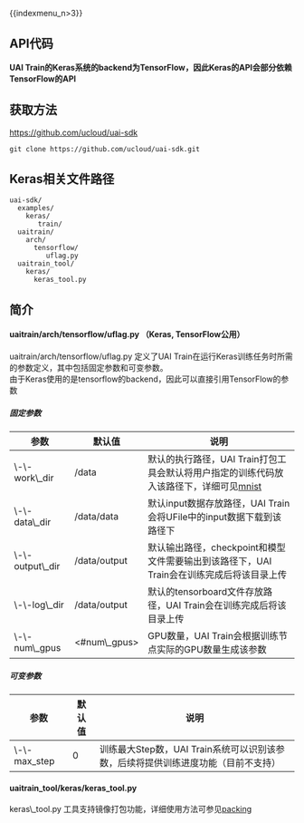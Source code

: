 {{indexmenu_n>3}}

## API代码

**UAI Train的Keras系统的backend为TensorFlow，因此Keras的API会部分依赖TensorFlow的API**

## 获取方法

<https://github.com/ucloud/uai-sdk>

    git clone https://github.com/ucloud/uai-sdk.git

## Keras相关文件路径

    uai-sdk/
      examples/
        keras/
           train/
      uaitrain/
        arch/
          tensorflow/
             uflag.py
      uaitrain_tool/
        keras/
          keras_tool.py

## 简介

#### uaitrain/arch/tensorflow/uflag.py （Keras, TensorFlow公用）

uaitrain/arch/tensorflow/uflag.py 定义了UAI
Train在运行Keras训练任务时所需的参数定义，其中包括固定参数和可变参数。  
由于Keras使用的是tensorflow的backend，因此可以直接引用TensorFlow的参数

##### 固定参数

| 参数                  | 默认值               | 说明                                                                                         |
| ------------------- | ----------------- | ------------------------------------------------------------------------------------------ |
| \\-\\-work\\\_dir   | /data             | 默认的执行路径，UAI Train打包工具会默认将用户指定的训练代码放入该路径下，详细可见[mnist](/ai/uai-train/guide/tensorflow/mnist) |
| \\-\\-data\\\_dir   | /data/data        | 默认input数据存放路径，UAI Train会将UFile中的input数据下载到该路径下                                             |
| \\-\\-output\\\_dir | /data/output      | 默认输出路径，checkpoint和模型文件需要输出到该路径下，UAI Train会在训练完成后将该目录上传                                     |
| \\-\\-log\\\_dir    | /data/output      | 默认的tensorboard文件存放路径，UAI Train会在训练完成后将该目录上传                                                |
| \\-\\-num\\\_gpus   | \<\#num\\\_gpus\> | GPU数量，UAI Train会根据训练节点实际的GPU数量生成该参数                                                        |

##### 可变参数

| 参数              | 默认值 | 说明                                              |
| --------------- | --- | ----------------------------------------------- |
| \\-\\-max\_step | 0   | 训练最大Step数，UAI Train系统可以识别该参数，后续将提供训练进度功能（目前不支持） |

#### uaitrain\_tool/keras/keras\_tool.py

keras\\\_tool.py
工具支持镜像打包功能，详细使用方法可参见[packing](/ai/uai-train/guide/keras/packing)

